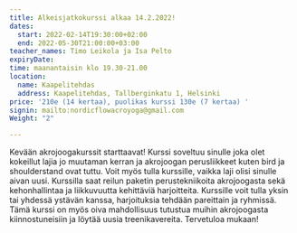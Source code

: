 ```yaml
---
title: Alkeisjatkokurssi alkaa 14.2.2022!
dates:
  start: 2022-02-14T19:30:00+02:00
  end: 2022-05-30T21:00:00+03:00
teacher_names: Timo Leikola ja Isa Pelto
expiryDate: 
time: maanantaisin klo 19.30-21.00
location:
  name: Kaapelitehdas
  address: Kaapelitehdas, Tallberginkatu 1, Helsinki
price: '210e (14 kertaa), puolikas kurssi 130e (7 kertaa) '
signin: mailto:nordicflowacroyoga@gmail.com
Weight: "2"

---
```

Kevään akrojoogakurssit starttaavat! Kurssi soveltuu sinulle joka olet kokeillut lajia jo muutaman kerran ja akrojoogan perusliikkeet kuten bird ja shoulderstand ovat tuttu. Voit myös tulla kurssille, vaikka laji olisi sinulle aivan uusi. Kurssilla saat reilun paketin perustekniikoita akrojoogasta sekä kehonhallintaa ja liikkuvuutta kehittäviä harjoitteita. Kurssille voit tulla yksin tai yhdessä ystävän kanssa, harjoituksia tehdään pareittain ja ryhmissä. Tämä kurssi on myös oiva mahdollisuus tutustua muihin akrojoogasta kiinnostuneisiin ja löytää uusia treenikavereita. Tervetuloa mukaan!